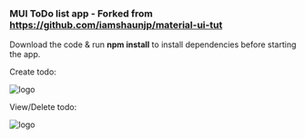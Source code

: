 ### MUI ToDo list app - Forked from https://github.com/iamshaunjp/material-ui-tut

Download the code & run **npm install** to install dependencies before starting the app.

Create todo:

![logo](https://github.com/PaulVidler/material-ui-tut/public/AddNote.PNG)

View/Delete todo:

![logo](https://github.com/PaulVidler/material-ui-tut/public/ToDos.PNG)
